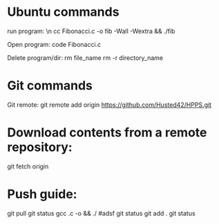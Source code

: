 # Ubuntu commands
run program: \n
cc Fibonacci.c -o fib -Wall -Wextra && ./fib

Open program:
code Fibonacci.c

Delete program/dir:
rm file_name
rm -r directory_name

# Git commands
Git remote:
git remote add origin https://github.com/Husted42/HPPS.git

# Download contents from a remote repository: 
git fetch origin <branch> 

# Push guide:
git pull 
git status 
gcc <filename>.c -o <name> && ./<name> #adsf
git status
git add . 
git status 
